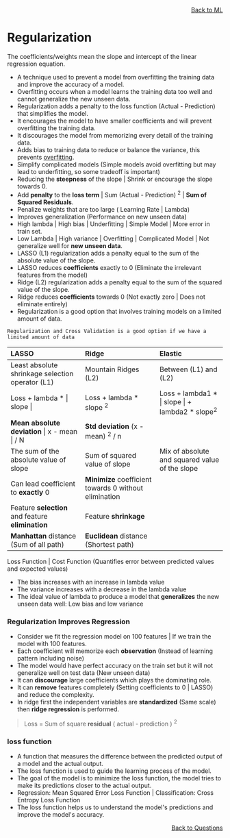 <p align='right'><a align="right" href="https://github.com/KIRANKUMAR7296/Library/blob/main/Machine%20Learning/Machine%20Learning%20Models.md">Back to ML</a></p>

# **Regularization**

The coefficients/weights mean the slope and intercept of the linear regression equation.

- A technique used to prevent a model from overfitting the training data and improve the accuracy of a model.
- Overfitting occurs when a model learns the training data too well and cannot generalize the new unseen data.
- Regularization adds a penalty to the loss function (Actual - Prediction) that simplifies the model.
- It encourages the model to have smaller coefficients and will prevent overfitting the training data.
- It discourages the model from memorizing every detail of the training data.
- Adds bias to training data to reduce or balance the variance, this prevents [overfitting](https://github.com/KIRANKUMAR7296/Library/blob/main/Data%20Science/Overfitting.md).
- Simplify complicated models (Simple models avoid overfitting but may lead to underfitting, so some tradeoff is important)
- Reducing the **steepness** of the slope | Shrink or encourage the slope towards 0.
- Add **penalty** to the **loss term** | Sum (Actual - Prediction) <sup>2</sup> | **Sum of Squared Residuals**.
- Penalize weights that are too large ( Learning Rate | Lambda)
- Improves generalization (Performance on new unseen data)
- High lambda | High bias | Underfitting | Simple Model | More error in train set.
- Low Lambda | High variance | Overfitting | Complicated Model | Not generalize well for **new unseen data**.
- LASSO (L1) regularization adds a penalty equal to the sum of the absolute value of the slope.
- LASSO reduces **coefficients** exactly to 0 (Eliminate the irrelevant features from the model)
- Ridge (L2) regularization adds a penalty equal to the sum of the squared value of the slope.
- Ridge reduces **coefficients** towards 0 (Not exactly zero | Does not eliminate entirely)
- Regularization is a good option that involves training models on a limited amount of data.

`Regularization and Cross Validation is a good option if we have a limited amount of data`

LASSO | Ridge | Elastic
:--- | :--- | :---
Least absolute shrinkage selection operator (L1) | Mountain Ridges (L2) | Between (L1) and (L2) 
Loss + lambda * \| slope \| | Loss + lambda * slope <sup>2</sup> | Loss + lambda1 * \| slope \| + lambda2 * slope<sup>2</sup>
**Mean absolute deviation** \| x - mean \| / N | **Std deviation** (x - mean) <sup>2</sup> / n |
The sum of the absolute value of slope | Sum of squared value of slope | Mix of absolute and squared value of the slope
Can lead coefficient to **exactly** 0 | **Minimize** coefficient towards 0 without elimination
Feature **selection** and feature **elimination** | Feature **shrinkage**
**Manhattan** distance (Sum of all path) | **Euclidean** distance (Shortest path)

Loss Function | Cost Function (Quantifies error between predicted values and expected values)

- The bias increases with an increase in lambda value
- The variance increases with a decrease in the lambda value
- The ideal value of lambda to produce a model that **generalizes** the new unseen data well: Low bias and low variance

### **Regularization Improves Regression**
- Consider we fit the regression model on 100 features | If we train the model with 100 features.
- Each coefficient will memorize each **observation** (Instead of learning pattern including noise)
- The model would have perfect accuracy on the train set but it will not generalize well on test data (New unseen data)
- It can **discourage** large coefficients which plays the dominating role.
- It can **remove** features completely (Setting coefficients to 0 | LASSO) and reduce the complexity.
- In ridge first the independent variables are **standardized** (Same scale) then **ridge regression** is performed.

> Loss = Sum of square **residual** ( actual - prediction ) <sup>2</sup>

### **loss function**

- A function that measures the difference between the predicted output of a model and the actual output.
- The loss function is used to guide the learning process of the model.
- The goal of the model is to minimize the loss function, the model tries to make its predictions closer to the actual output.
- Regression: Mean Squared Error Loss Function | Classification: Cross Entropy Loss Function
- The loss function helps us to understand the model's predictions and improve the model's accuracy.

<p align='right'><a align="right" href="https://github.com/KIRANKUMAR7296/Library/blob/main/Interview.md">Back to Questions</a></p>
